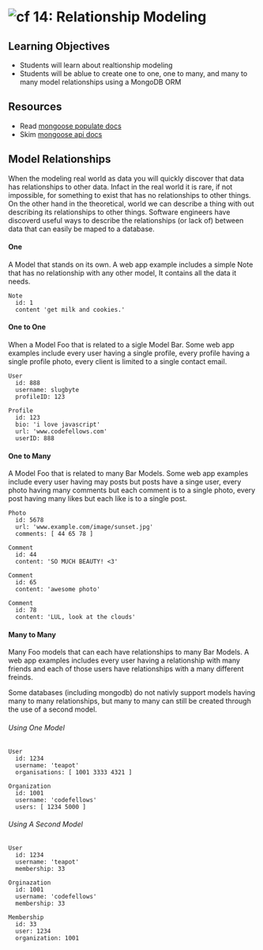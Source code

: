![cf](http://i.imgur.com/7v5ASc8.png) 14: Relationship Modeling
===

## Learning Objectives
* Students will learn about realtionship modeling
* Students will be ablue to create one to one, one to many, and many to many model relationships using a MongoDB ORM

## Resources
* Read [mongoose populate docs](http://mongoosejs.com/docs/populate.html)
* Skim [mongoose api docs](http://mongoosejs.com/docs/api.html)

## Model Relationships
When the modeling real world as data you will quickly discover that data has relationships to other data. Infact in the real world it is rare, if not impossible, for something to exist that has no relationships to other things. On the other hand in the theoretical, world we can describe a thing with out describing its relationships to other things. Software engineers have discoverd useful ways to describe the relationships (or lack of) between data that can easily be maped to a database. 

#### One 
A Model that stands on its own. A web app example includes a simple Note that has no relationship with any other model, It contains all the data it needs.

```
Note
  id: 1
  content 'get milk and cookies.'
```

#### One to One
When a Model Foo that is related to a sigle Model Bar. Some web app examples include every user having a single profile, every profile having a single profile photo, every client is limited to a single contact email. 

```
User 
  id: 888
  username: slugbyte
  profileID: 123

Profile 
  id: 123
  bio: 'i love javascript'
  url: 'www.codefellows.com'
  userID: 888
```

#### One to Many
A Model Foo that is related to many Bar Models. Some web app examples include every user having may posts but posts have a singe user, every photo having many comments but each comment is to a single photo, every post having many likes but each like is to a single post.

```
Photo
  id: 5678
  url: 'www.example.com/image/sunset.jpg'
  comments: [ 44 65 78 ]

Comment
  id: 44
  content: 'SO MUCH BEAUTY! <3'

Comment
  id: 65
  content: 'awesome photo'
  
Comment
  id: 78
  content: 'LUL, look at the clouds'
```
  
  
#### Many to Many
Many Foo models that can each have relationships to many Bar Models. A web app examples includes every user having a relationship with many friends and each of those users have relationships with a many different freinds. 

Some databases (including mongodb) do not nativly support models having many to many relationships, but many to many can still be created through the use of a second model.

###### Using One Model
```
User 
  id: 1234
  username: 'teapot'
  organisations: [ 1001 3333 4321 ]

Organization 
  id: 1001
  username: 'codefellows'
  users: [ 1234 5000 ]
```

###### Using A Second Model
```
User 
  id: 1234
  username: 'teapot'
  membership: 33

Orginazation 
  id: 1001
  username: 'codefellows'
  membership: 33
  
Membership
  id: 33
  user: 1234
  organization: 1001
```
